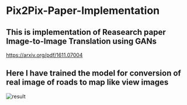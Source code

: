 # Pix2Pix-Paper-Implementation

## This is implementation of Reasearch paper Image-to-Image Translation using GANs
https://arxiv.org/pdf/1611.07004

## Here I have trained the model for conversion of real image of roads to map like view images

![result](results_maps.png)
